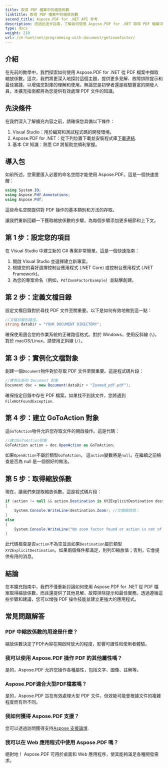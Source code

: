```yaml
---
title: 取得 PDF 檔案中的縮放係數
linktitle: 取得 PDF 檔案中的縮放係數
second_title: Aspose.PDF for .NET API 參考
description: 透過此逐步指南，了解如何使用 Aspose.PDF for .NET 取得 PDF 檔案中的縮放係數。
type: docs
weight: 210
url: /zh-hant/net/programming-with-document/getzoomfactor/
---
```

## 介紹

在先前的教學中，我們探索如何使用 Aspose.PDF for .NET 從 PDF 檔案中擷取縮放係數。這次，我們將更深入地探討這個主題，提供更多見解、故障排除提示和最佳實踐，以增強您對庫的理解和使用。無論您是初學者還是經驗豐富的開發人員，本擴充指南都將為您提供有效處理 PDF 文件的知識。

## 先決條件

在我們深入了解擴充內容之前，請確保您具備以下條件：

1. Visual Studio：用於編寫和測試程式碼的開發環境。
2. Aspose.PDF for .NET：從下列位置下載並安裝程式庫[下載連結](https://releases.aspose.com/pdf/net/).
3. 基本 C# 知識：熟悉 C# 將幫助您順利掌握。

## 導入包

如前所述，您需要匯入必要的命名空間才能使用 Aspose.PDF。這是一個快速提醒：

```csharp
using System.IO;
using Aspose.Pdf.Annotations;
using Aspose.Pdf;
```

這些命名空間提供對 PDF 操作的基本類別和方法的存取。

讓我們重新回顧一下獲取縮放係數的步驟，為每個步驟添加更多細節和上下文。

## 第 1 步：設定您的項目

在 Visual Studio 中建立新的 C# 專案非常簡單。這是一個快速指南：

1. 開啟 Visual Studio 並選擇建立新專案。
2. 根據您的喜好選擇控制台應用程式 (.NET Core) 或控制台應用程式 (.NET Framework)。
3. 為您的專案命名（例如，`PdfZoomFactorExample`）並點擊創建。

## 第 2 步：定義文檔目錄

設定文檔目錄對於尋找 PDF 文件至關重要。以下是如何有效地做到這一點：

```csharp
//文檔目錄的路徑。
string dataDir = "YOUR DOCUMENT DIRECTORY";
```

確保使用適合您的作業系統的正確路徑格式。對於 Windows，使用反斜線 (`\`)，對於 macOS/Linux，請使用正斜線 (`/`）。

## 第 3 步：實例化文檔對象

創建一個`Document`物件對於存取 PDF 文件至關重要。這是程式碼片段：

```csharp
//實例化新的 Document 對象
Document doc = new Document(dataDir + "Zoomed_pdf.pdf");
```

確保指定目錄中存在 PDF 檔案。如果找不到該文件，您將遇到`FileNotFoundException`.

## 第 4 步：建立 GoToAction 對象

這`GoToAction`物件允許您存取文件的開啟操作。這是代碼：

```csharp
//建立GoToAction對象
GoToAction action = doc.OpenAction as GoToAction;
```

如果`OpenAction`不屬於類型`GoToAction`， 這`action`變數將是`null`。在繼續之前檢查是否為 null 是一個很好的做法。

## 第 5 步：取得縮放係數

現在，讓我們來提取縮放係數。這是程式碼片段：

```csharp
if (action != null && action.Destination is XYZExplicitDestination destination)
{
    System.Console.WriteLine(destination.Zoom); //文檔縮放值；
}
else
{
    System.Console.WriteLine("No zoom factor found or action is not of type GoToAction.");
}
```

此代碼檢查是否`action`不為空並且如果`Destination`屬於類型`XYZExplicitDestination`。如果兩個條件都滿足，則列印縮放值；否則，它會提供有用的消息。

## 結論

在本擴充指南中，我們不僅重新討論如何使用 Aspose.PDF for .NET 從 PDF 檔案取得縮放係數，而且還提供了其他見解、故障排除提示和最佳實務。透過遵循這些步驟和建議，您可以增強 PDF 操作技能並建立更強大的應用程式。

## 常見問題解答

### PDF 中縮放係數的用途是什麼？
縮放係數決定了PDF內容在開啟時放大的程度，影響可讀性和使用者體驗。

### 我可以使用 Aspose.PDF 操作 PDF 的其他屬性嗎？
是的，Aspose.PDF 允許您操作各種屬性，包括文字、圖像、註解等。

### Aspose.PDF適合大型PDF檔案嗎？
是的，Aspose.PDF 旨在有效處理大型 PDF 文件，但效能可能會根據文件的複雜程度而有所不同。

### 我如何獲得 Aspose.PDF 支援？
您可以透過訪問獲得支持[Aspose 支援論壇](https://forum.aspose.com/c/pdf/10).

### 我可以在 Web 應用程式中使用 Aspose.PDF 嗎？
絕對地！ Aspose.PDF 可用於桌面和 Web 應用程序，使其能夠滿足各種開發需求。